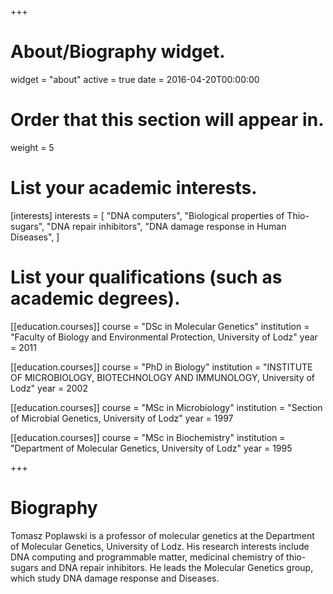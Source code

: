 +++
# About/Biography widget.
widget = "about"
active = true
date = 2016-04-20T00:00:00

# Order that this section will appear in.
weight = 5

# List your academic interests.
[interests]
  interests = [
    "DNA computers",
    "Biological properties of Thio-sugars",
    "DNA repair inhibitors",
    "DNA damage response in Human Diseases",
  ]

# List your qualifications (such as academic degrees).
[[education.courses]]
  course = "DSc in Molecular Genetics"
  institution = "Faculty of Biology and Environmental Protection, University of Lodz"
  year = 2011

[[education.courses]]
  course = "PhD in Biology"
  institution = "INSTITUTE OF MICROBIOLOGY, BIOTECHNOLOGY AND IMMUNOLOGY, University of Lodz"
  year = 2002

[[education.courses]]
    course = "MSc in Microbiology"
    institution = "Section of Microbial Genetics, University of Lodz"
    year = 1997

[[education.courses]]
  course = "MSc in Biochemistry"
  institution = "Department of Molecular Genetics, University of Lodz"
  year = 1995

+++

# Biography

Tomasz Poplawski  is a professor of molecular genetics at the Department of Molecular Genetics, University of Lodz. His research interests include DNA computing and programmable matter, medicinal chemistry of thio-sugars and DNA repair inhibitors. He leads the Molecular Genetics group, which study DNA damage response and Diseases.

